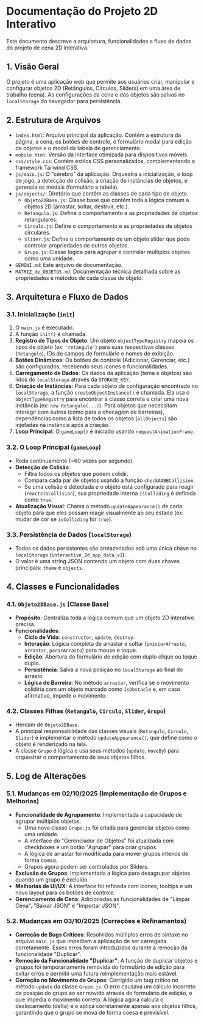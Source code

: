 # Documentação do Projeto 2D Interativo

Este documento descreve a arquitetura, funcionalidades e fluxo de dados do projeto de cena 2D interativa.

## 1. Visão Geral

O projeto é uma aplicação web que permite aos usuários criar, manipular e configurar objetos 2D (Retângulos, Círculos, Sliders) em uma área de trabalho (cena). As configurações da cena e dos objetos são salvas no `localStorage` do navegador para persistência.

## 2. Estrutura de Arquivos

- `index.html`: Arquivo principal da aplicação. Contém a estrutura da página, a cena, os botões de controle, o formulário modal para edição de objetos e o modal da tabela de gerenciamento.
- `mobile.html`: Versão da interface otimizada para dispositivos móveis.
- `css/style.css`: Contém estilos CSS personalizados, complementando o framework Tailwind CSS.
- `js/main.js`: O "cérebro" da aplicação. Orquestra a inicialização, o loop de jogo, a detecção de colisão, a criação de instâncias de objetos, e gerencia os modais (formulário e tabela).
- `js/objects/`: Diretório que contém as classes de cada tipo de objeto.
  - `Objeto2DBase.js`: Classe base que contém toda a lógica comum a objetos 2D (arrastar, soltar, destruir, etc.).
  - `Retangulo.js`: Define o comportamento e as propriedades de objetos retangulares.
  - `Circulo.js`: Define o comportamento e as propriedades de objetos circulares.
  - `Slider.js`: Define o comportamento de um objeto slider que pode controlar propriedades de outros objetos.
  - `Grupo.js`: Classe lógica para agrupar e controlar múltiplos objetos como uma unidade.
- `GEMINI.md`: Este arquivo de documentação.
- `MATRIZ_de_OBJETOS.md`: Documentação técnica detalhada sobre as propriedades e métodos de cada classe de objeto.

## 3. Arquitetura e Fluxo de Dados

### 3.1. Inicialização (`init`)

1.  O `main.js` é executado.
2.  A função `init()` é chamada.
3.  **Registro de Tipos de Objeto**: Um objeto `objectTypeRegistry` mapeia os tipos de objeto (ex: `'retangulo'`) para suas respectivas classes (`Retangulo`), IDs de campos de formulário e nomes de exibição.
4.  **Botões Dinâmicos**: Os botões de controle (Adicionar, Gerenciar, etc.) são configurados, recebendo seus ícones e funcionalidades.
5.  **Carregamento de Dados**: Os dados da aplicação (tema e objetos) são lidos do `localStorage` através da `STORAGE_KEY`.
6.  **Criação de Instâncias**: Para cada objeto de configuração encontrado no `localStorage`, a função `createObjectInstance()` é chamada. Ela usa o `objectTypeRegistry` para encontrar a classe correta e criar uma nova instância (ex: `new Retangulo(...)`). Para objetos que necessitam interagir com outros (como para a checagem de barreiras), dependências como a lista de todos os objetos (`allObjects`) são injetadas na instância após a criação.
7.  **Loop Principal**: O `gameLoop()` é iniciado usando `requestAnimationFrame`.

### 3.2. O Loop Principal (`gameLoop`)

- Roda continuamente (~60 vezes por segundo).
- **Detecção de Colisão**:
  - Filtra todos os objetos que podem colidir.
  - Compara cada par de objetos usando a função `checkAABBCollision`.
  - Se uma colisão é detectada e o objeto está configurado para reagir (`reactsToCollision`), sua propriedade interna `isColliding` é definida como `true`.
- **Atualização Visual**: Chama o método `updateAppearance()` de cada objeto para que eles possam reagir visualmente ao seu estado (ex: mudar de cor se `isColliding` for `true`).

### 3.3. Persistência de Dados (`localStorage`)

- Todos os dados persistentes são armazenados sob uma única chave no `localStorage` (`interactive_2d_app_data_v1`).
- O valor é uma string JSON contendo um objeto com duas chaves principais: `theme` e `objects`.

## 4. Classes e Funcionalidades

### 4.1. `Objeto2DBase.js` (Classe Base)

- **Propósito**: Centraliza toda a lógica comum que um objeto 2D interativo precisa.
- **Funcionalidades**:
  - **Ciclo de Vida**: `constructor`, `update`, `destroy`.
  - **Interação**: Lógica completa de arrastar e soltar (`iniciarArrasto`, `arrastar`, `pararArrasto`) para mouse e toque.
  - **Edição**: Abertura do formulário de edição com duplo clique ou toque duplo.
  - **Persistência**: Salva a nova posição no `localStorage` ao final do arrasto.
  - **Lógica de Barreira**: No método `arrastar`, verifica se o movimento colidiria com um objeto marcado como `isObstacle` e, em caso afirmativo, impede o movimento.

### 4.2. Classes Filhas (`Retangulo`, `Circulo`, `Slider`, `Grupo`)

- Herdam de `Objeto2DBase`.
- A principal responsabilidade das classes visuais (`Retangulo`, `Circulo`, `Slider`) é implementar o método `updateAppearance()`, que define como o objeto é renderizado na tela.
- A classe `Grupo` é lógica e usa seus métodos (`update`, `moveBy`) para orquestrar o comportamento de seus objetos filhos.

## 5. Log de Alterações

### 5.1. Mudanças em 02/10/2025 (Implementação de Grupos e Melhorias)

- **Funcionalidade de Agrupamento**: Implementada a capacidade de agrupar múltiplos objetos. 
  - Uma nova classe `Grupo.js` foi criada para gerenciar objetos como uma unidade.
  - A interface do "Gerenciador de Objetos" foi atualizada com checkboxes e um botão "Agrupar" para criar grupos.
  - A lógica de arrastar foi modificada para mover grupos inteiros de forma coesa.
  - Grupos agora podem ser controlados por Sliders.
- **Exclusão de Grupos**: Implementada a lógica para desagrupar objetos quando um grupo é excluído.
- **Melhorias de UI/UX**: A interface foi refinada com ícones, tooltips e um novo layout para os botões de controle.
- **Gerenciamento de Cena**: Adicionadas as funcionalidades de "Limpar Cena", "Baixar JSON" e "Importar JSON".

### 5.2. Mudanças em 03/10/2025 (Correções e Refinamentos)

- **Correção de Bugs Críticos**: Resolvidos múltiplos erros de sintaxe no arquivo `main.js` que impediam a aplicação de ser carregada corretamente. Esses erros foram introduzidos durante a remoção da funcionalidade "Duplicar".
- **Remoção da Funcionalidade "Duplicar"**: A função de duplicar objetos e grupos foi temporariamente removida do formulário de edição para evitar erros e permitir uma futura reimplementação mais estável.
- **Correção no Movimento de Grupos**: Corrigido um bug crítico no método `update` da classe `Grupo.js`. O erro causava um cálculo incorreto da posição do grupo ao ser movido através do formulário de edição, o que impedia o movimento correto. A lógica agora calcula o deslocamento (delta) e o aplica corretamente apenas aos objetos filhos, garantindo que o grupo se mova de forma coesa e previsível.
